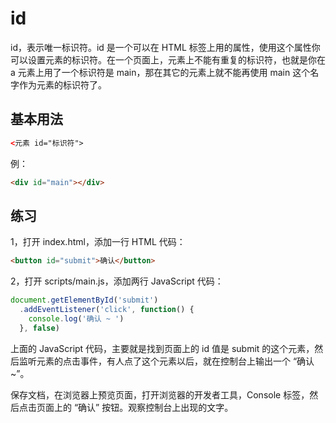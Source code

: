 # id

id，表示唯一标识符。id 是一个可以在 HTML 标签上用的属性，使用这个属性你可以设置元素的标识符。在一个页面上，元素上不能有重复的标识符，也就是你在 a 元素上用了一个标识符是 main，那在其它的元素上就不能再使用 main 这个名字作为元素的标识符了。

## 基本用法

```html
<元素 id="标识符">
```

例：

```html
<div id="main"></div>
```

## 练习

1，打开 index.html，添加一行 HTML 代码：

```html
<button id="submit">确认</button>
```

2，打开 scripts/main.js，添加两行 JavaScript 代码：

```js
document.getElementById('submit')
  .addEventListener('click', function() {
    console.log('确认 ~ ')
  }, false)
```

上面的 JavaScript 代码，主要就是找到页面上的 id 值是 submit 的这个元素，然后监听元素的点击事件，有人点了这个元素以后，就在控制台上输出一个 “确认 ~”。

保存文档，在浏览器上预览页面，打开浏览器的开发者工具，Console 标签，然后点击页面上的 “确认” 按钮。观察控制台上出现的文字。


